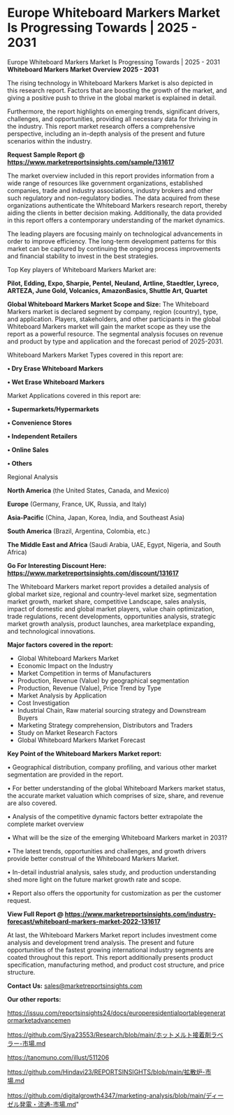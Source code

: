 # Europe Whiteboard Markers Market Is Progressing Towards | 2025 - 2031
Europe Whiteboard Markers Market Is Progressing Towards | 2025 - 2031
<Strong> Whiteboard Markers Market Overview 2025 - 2031</strong>

The rising technology in Whiteboard Markers Market is also depicted in this research report. Factors that are boosting the growth of the market, and giving a positive push to thrive in the global market is explained in detail.

Furthermore, the report highlights on emerging trends, significant drivers, challenges, and opportunities, providing all necessary data for thriving in the industry. This report market research offers a comprehensive perspective, including an in-depth analysis of the present and future scenarios within the industry.

<strong>Request Sample Report @ <a href=https://www.marketreportsinsights.com/sample/131617>https://www.marketreportsinsights.com/sample/131617</a></strong>

The market overview included in this report provides information from a wide range of resources like government organizations, established companies, trade and industry associations, industry brokers and other such regulatory and non-regulatory bodies. The data acquired from these organizations authenticate the Whiteboard Markers research report, thereby aiding the clients in better decision making. Additionally, the data provided in this report offers a contemporary understanding of the market dynamics.

The leading players are focusing mainly on technological advancements in order to improve efficiency. The long-term development patterns for this market can be captured by continuing the ongoing process improvements and financial stability to invest in the best strategies.

Top Key players of Whiteboard Markers Market are:

<strong>Pilot, Edding, Expo, Sharpie, Pentel, Neuland, Artline, Staedtler, Lyreco, ARTEZA, June Gold, Volcanics, AmazonBasics, Shuttle Art, Quartet</strong>

<strong><b>Global Whiteboard Markers Market Scope and Size:</b></strong>
The Whiteboard Markers market is declared segment by company, region (country), type, and application. Players, stakeholders, and other participants in the global Whiteboard Markers market will gain the market scope as they use the report as a powerful resource. The segmental analysis focuses on revenue and product by type and application and the forecast period of 2025-2031.

Whiteboard Markers Market Types covered in this report are:

<strong>• Dry Erase Whiteboard Markers

• Wet Erase Whiteboard Markers</strong>

Market Applications covered in this report are:

<strong>• Supermarkets/Hypermarkets

• Convenience Stores

• Independent Retailers

• Online Sales

• Others</strong> 

Regional Analysis

<strong>North America</strong> (the United States, Canada, and Mexico)

<strong>Europe</strong> (Germany, France, UK, Russia, and Italy)

<strong>Asia-Pacific</strong> (China, Japan, Korea, India, and Southeast Asia)

<strong>South America</strong> (Brazil, Argentina, Colombia, etc.)

<strong>The Middle East and Africa</strong> (Saudi Arabia, UAE, Egypt, Nigeria, and South Africa)

<strong>Go For Interesting Discount Here: <a href=https://www.marketreportsinsights.com/discount/131617>https://www.marketreportsinsights.com/discount/131617</a></strong>

The Whiteboard Markers market report provides a detailed analysis of global market size, regional and country-level market size, segmentation market growth, market share, competitive Landscape, sales analysis, impact of domestic and global market players, value chain optimization, trade regulations, recent developments, opportunities analysis, strategic market growth analysis, product launches, area marketplace expanding, and technological innovations.

<strong><b>Major factors covered in the report:</b></strong>
<ul>
  <li>Global Whiteboard Markers Market </li>
  <li>Economic Impact on the Industry</li>
  <li>Market Competition in terms of Manufacturers</li>
  <li>Production, Revenue (Value) by geographical segmentation</li>
  <li>Production, Revenue (Value), Price Trend by Type</li>
  <li>Market Analysis by Application</li>
  <li>Cost Investigation</li>
  <li>Industrial Chain, Raw material sourcing strategy and Downstream Buyers</li>
  <li>Marketing Strategy comprehension, Distributors and Traders</li>
  <li>Study on Market Research Factors</li>
  <li>Global Whiteboard Markers Market Forecast</li>
</ul>

<strong><b>Key Point of the Whiteboard Markers Market report:</b></strong>

• Geographical distribution, company profiling, and various other market segmentation are provided in the report.

• For better understanding of the global Whiteboard Markers market status, the accurate market valuation which comprises of size, share, and revenue are also covered.

• Analysis of the competitive dynamic factors better extrapolate the complete market overview

• What will be the size of the emerging Whiteboard Markers market in 2031?

• The latest trends, opportunities and challenges, and growth drivers provide better construal of the Whiteboard Markers Market.

• In-detail industrial analysis, sales study, and production understanding shed more light on the future market growth rate and scope.

• Report also offers the opportunity for customization as per the customer request.

<strong><b>View Full Report @ <a href=https://www.marketreportsinsights.com/industry-forecast/whiteboard-markers-market-2022-131617>https://www.marketreportsinsights.com/industry-forecast/whiteboard-markers-market-2022-131617</a></b></strong>


At last, the Whiteboard Markers Market report includes investment come analysis and development trend analysis. The present and future opportunities of the fastest growing international industry segments are coated throughout this report. This report additionally presents product specification, manufacturing method, and product cost structure, and price structure.

<strong>Contact Us:</strong>
sales@marketreportsinsights.com

<strong>Our other reports:</strong>

<a href=https://issuu.com/reportsinsights24/docs/europeresidentialportablegeneratormarketadvancemen>https://issuu.com/reportsinsights24/docs/europeresidentialportablegeneratormarketadvancemen</a>

<a href=https://github.com/Siya23553/Research/blob/main/ホットメルト接着剤ラベラー-市場.md>https://github.com/Siya23553/Research/blob/main/ホットメルト接着剤ラベラー-市場.md</a>

<a href=https://tanomuno.com/illust/511206>https://tanomuno.com/illust/511206</a>

<a href=https://github.com/Hindavi23/REPORTSINSIGHTS/blob/main/拡散炉-市場.md>https://github.com/Hindavi23/REPORTSINSIGHTS/blob/main/拡散炉-市場.md</a>

<a href=https://github.com/digitalgrowth4347/marketing-analysis/blob/main/ディーゼル発電・流通-市場.md>https://github.com/digitalgrowth4347/marketing-analysis/blob/main/ディーゼル発電・流通-市場.md</a>"
